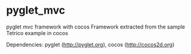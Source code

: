pyglet_mvc
==========

pyglet mvc framework with cocos
Framework extracted from the sample Tetrico example in cocos

Dependencies: 
  pyglet (http://pyglet.org), cocos (http://cocos2d.org)